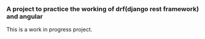 ### A project to practice the working of drf(django rest framework) and angular

This is a work in progress project.